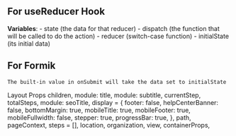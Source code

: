 ## For useReducer Hook

**Variables**:
    - state (the data for that reducer)
    - dispatch (the function that will be called to do the action)
    - reducer (switch-case function)
    - initialState (its initial data)


## For Formik
    The built-in value in onSubmit will take the data set to initialState

Layout Props
    children,
    module: title,
    module: subtitle,
    currentStep,
    totalSteps,
    module: seoTitle,
    display = {
        footer: false,
        helpCenterBanner: false,
        bottomMargin: true,
        mobileTitle: true,
        mobileFooter: true,
        mobileFullwidth: false,
        stepper: true,
        progressBar: true,
    },
    path,
    pageContext,
    steps = [],
    location,
    organization,
    view,
    containerProps,
